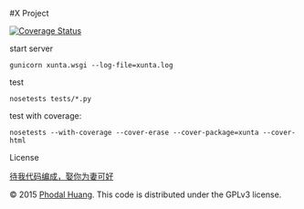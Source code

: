 #X Project

[![Coverage Status](https://coveralls.io/repos/phodal/project-x/badge.svg?branch=master)](https://coveralls.io/r/phodal/project-x?branch=master)

start server
    
    gunicorn xunta.wsgi --log-file=xunta.log
    
test
    
    nosetests tests/*.py


test with coverage:

    nosetests --with-coverage --cover-erase --cover-package=xunta --cover-html

License

[待我代码编成，娶你为妻可好](http://www.xuntayizhan.com/person/ji-ke-ai-qing-zhi-er-shi-dai-wo-dai-ma-bian-cheng-qu-ni-wei-qi-ke-hao-wan/)

© 2015 [Phodal Huang](http://www.phodal.com). This code is distributed under the GPLv3 license.    